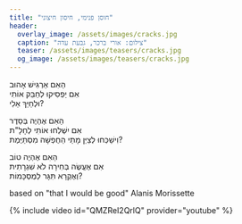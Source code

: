 ```yaml
---
title: "חוסן פנימי, חיסון חיצוני"
header:
  overlay_image: /assets/images/cracks.jpg
  caption: "צילום: אורי ברכר, גבעת עדה"
  teaser: /assets/images/teasers/cracks.jpg
  og_image: /assets/images/teasers/cracks.jpg
---
```


הַאִם אַרְגִּישׁ אָהוּב  
אִם יַפְסִיקוּ לְחַבֵּק אוֹתִי  
וּלְחַיֵּךְ אֵלִי?<!--more-->

הַאִם אֶהְיֶה בְּסֵדֶר  
אִם יִשְׁלְחוּ אוֹתִי לְחָלָ"ת  
וִישַׁכְּחוּ לְצַיֵּן מָתַי הַחֻפְשָׁה מִסְתַּיֶּמֶת?

הַאִם אֶהְיֶה טוֹב  
אִם אֶעֱשֶׂה בְּחִירָה לֹא שִׁגְרָתִית  
וְאֶקְרָא תִּגָּר לְמֻסְכָּמוֹת?

based on "that I would be good" Alanis Morissette

{% include video id="QMZReI2QrlQ" provider="youtube" %}
